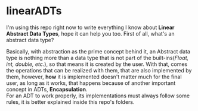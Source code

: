
# linearADTs  

I'm using this repo right now to write everything I know about **Linear Abstract Data Types**, hope it can help you too. First of all, what's an abstract data type?  

Basically, with abstraction as the prime concept behind it, an Abstract data type is nothing more than a data type that is not part of the built-ins(*Float, int, double, etc.*), so that means it is created by the user. With that, comes the operations that can be realized with them, that are also implemented by them, however, **how** it is implemented doesn't matter much for the final user, as long as it works, that happens because of another important concept in ADTs, **Encapsulation**.  
For an ADT to work properly, its implementations must always follow some rules, it is better explained inside this repo's folders.  
